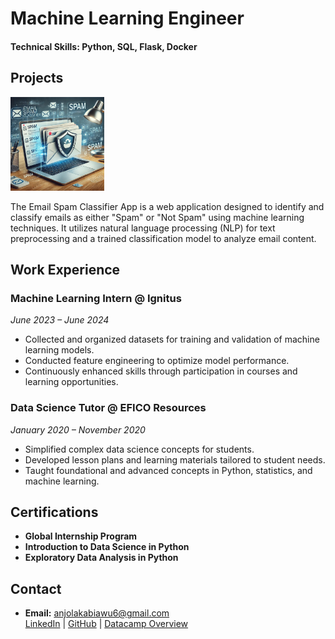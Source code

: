 # Machine Learning Engineer

#### Technical Skills: Python, SQL, Flask, Docker

## Projects
<a href="https://email-spam-classifier-kmja.onrender.com">
  <img src="assets/img/spa.jpeg" alt="Email Spam Classifier" width="150">
</a>

The Email Spam Classifier App is a web application designed to identify and classify emails as either "Spam" or "Not Spam" using machine learning techniques. It utilizes natural language processing (NLP) for text preprocessing and a trained classification model to analyze email content.  

## **Work Experience**
### **Machine Learning Intern @ Ignitus**  
*June 2023 – June 2024*  
- Collected and organized datasets for training and validation of machine learning models.  
- Conducted feature engineering to optimize model performance.  
- Continuously enhanced skills through participation in courses and learning opportunities.  

### **Data Science Tutor @ EFICO Resources**  
*January 2020 – November 2020*  
- Simplified complex data science concepts for students.  
- Developed lesson plans and learning materials tailored to student needs.  
- Taught foundational and advanced concepts in Python, statistics, and machine learning.

## **Certifications**
- **Global Internship Program**  
- **Introduction to Data Science in Python**  
- **Exploratory Data Analysis in Python**

## **Contact**
- **Email:** anjolakabiawu6@gmail.com  
  [LinkedIn](https://www.linkedin.com/in/anjolaiya-kabiawu-778ab2172)  |  [GitHub](https://github.com/anjolakabiawu)  |  [Datacamp Overview](https://app.datacamp.com/workspace/overview)
